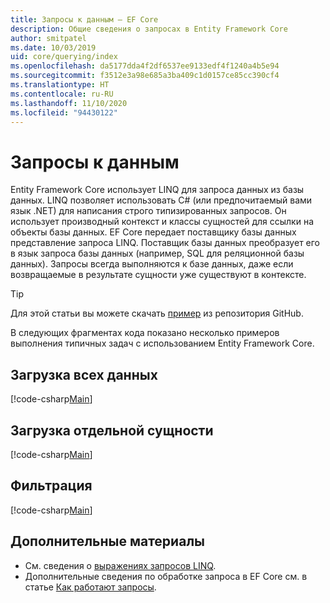```yaml
---
title: Запросы к данным — EF Core
description: Общие сведения о запросах в Entity Framework Core
author: smitpatel
ms.date: 10/03/2019
uid: core/querying/index
ms.openlocfilehash: da5177dda4f2df6537ee9133edf4f1240a4b5e94
ms.sourcegitcommit: f3512e3a98e685a3ba409c1d0157ce85cc390cf4
ms.translationtype: HT
ms.contentlocale: ru-RU
ms.lasthandoff: 11/10/2020
ms.locfileid: "94430122"
---
```

# <a name="querying-data"></a>Запросы к данным

Entity Framework Core использует LINQ для запроса данных из базы данных. LINQ позволяет использовать C# (или предпочитаемый вами язык .NET) для написания строго типизированных запросов. Он использует производный контекст и классы сущностей для ссылки на объекты базы данных. EF Core передает поставщику базы данных представление запроса LINQ. Поставщик базы данных преобразует его в язык запроса базы данных (например, SQL для реляционной базы данных). Запросы всегда выполняются к базе данных, даже если возвращаемые в результате сущности уже существуют в контексте.

> [!TIP]
> Для этой статьи вы можете скачать [пример](https://github.com/dotnet/EntityFramework.Docs/tree/master/samples/core/Querying/Overview) из репозитория GitHub.

В следующих фрагментах кода показано несколько примеров выполнения типичных задач с использованием Entity Framework Core.

## <a name="loading-all-data"></a>Загрузка всех данных

[!code-csharp[Main](../../../samples/core/Querying/Overview/Program.cs#LoadingAllData)]

## <a name="loading-a-single-entity"></a>Загрузка отдельной сущности

[!code-csharp[Main](../../../samples/core/Querying/Overview/Program.cs#LoadingSingleEntity)]

## <a name="filtering"></a>Фильтрация

[!code-csharp[Main](../../../samples/core/Querying/Overview/Program.cs#Filtering)]

## <a name="further-readings"></a>Дополнительные материалы

- См. сведения о [выражениях запросов LINQ](/dotnet/csharp/programming-guide/concepts/linq/basic-linq-query-operations).
- Дополнительные сведения по обработке запроса в EF Core см. в статье [Как работают запросы](xref:core/querying/how-query-works).

